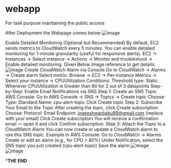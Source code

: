 # webapp
For task purpose maintaining the public access

After Deployment the Webpage comes below
![image](https://github.com/user-attachments/assets/2f87fa8f-0724-4110-aa7e-c6c24fcdde36)

Enable Detailed Monitoring (Optional but Recommended)
By default, EC2 sends metrics to CloudWatch every 5 minutes. You can enable detailed monitoring for 1-minute granularity (useful for responsive alerts).
EC2 → Instances → Select instance → Actions → Monitor and troubleshoot → Enable detailed monitoring.
Given Below Image reference to get details:
![image](https://github.com/user-attachments/assets/bbec840c-2a97-4e27-8e75-69364dd564c5)
Create CloudWatch Alarm via Console
Go to CloudWatch → Alarms → Create alarm
Select metric:
Browse → EC2 → Per-Instance Metrics → Select your instance → CPUUtilization
Conditions:
Threshold type: Static
Whenever CPUUtilization is Greater than 80 for 2 out of 3 datapoints
Step-by-Step: Enable Email Notifications via SNS
Step 1: Create an SNS Topic
AWS Console:
Go to AWS Console → SNS → Topics → Create topic
Choose:
Type: Standard
Name: cpu-alert-topic
Click Create topic
Step 2: Subscribe Your Email to the Topic
After creating the topic, click Create subscription
Choose:
Protocol: Email
Endpoint: jogeeshwarbabu89@gmail.com (replace with your email)
Click Create subscription
You will receive a confirmation email — open it and click Confirm subscription.
Step 3: Attach the Topic to a CloudWatch Alarm
You can now create or update a CloudWatch alarm to use this SNS topic.
Example in AWS Console:
Go to CloudWatch → Alarms
Create or edit an alarm (e.g., for CPU > 80%)
Under Notification, select the SNS topic you just created (cpu-alert-topic)
Save the alarm
![image](https://github.com/user-attachments/assets/113194ed-ac14-4dbf-a8e4-8ee3dcdb614e)
![image](https://github.com/user-attachments/assets/0d8b2563-c0d8-4fc8-9646-a3b0e762da83)





*******************************THE END******************************

